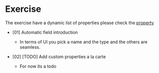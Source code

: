 # Exercise

The exercise have a dynamic list of properties please check the [property](./property.md)

- [01] Automatic field introduction
  - In terms of UI you pick a name and the type and the others are seamless.

- [02] [TODO] Add custom properties a la carte
  - For now its a todo